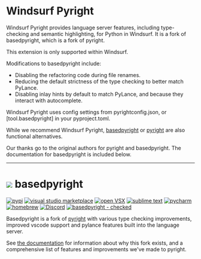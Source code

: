 <h1>Windsurf Pyright </h1>

Windsurf Pyright provides language server features, including type-checking and semantic highlighting, for Python in Windsurf. It is a fork of basedpyright, which is a fork of pyright.

This extension is only supported within Windsurf.

Modifications to basedpyright include:

-   Disabling the refactoring code during file renames.
-   Reducing the default strictness of the type checking to better match PyLance.
-   Disabling inlay hints by default to match PyLance, and because they interact with autocomplete. 

Windsurf Pyright uses config settings from pyrightconfig.json, or [tool.basedpyright] in your pyproject.toml.

While we recommend Windsurf Pyright, [basedpyright](https://open-vsx.org/extension/detachhead/basedpyright) or [pyright](https://open-vsx.org/extension/ms-pyright/pyright) are also functional alternatives.

Our thanks go to the original authors for pyright and basedpyright. The documentation for basedpyright is included below.

---

<h1><img src="https://docs.basedpyright.com/latest/img/readme_logo.png"> basedpyright</h1>

<!-- --8<-- [start:header] -->

[![pypi](https://img.shields.io/pypi/dm/basedpyright?logo=pypi&color=3775A9)](https://pypi.org/project/basedpyright/)
[![visual studio marketplace](https://img.shields.io/visual-studio-marketplace/d/detachhead.basedpyright?logo=visualstudiocode&color=007ACC)](https://marketplace.visualstudio.com/items?itemName=detachhead.basedpyright)
[![open VSX](https://img.shields.io/open-vsx/dt/detachhead/basedpyright?logo=vscodium&color=2F80ED)](https://open-vsx.org/extension/detachhead/basedpyright)
[![sublime text](https://img.shields.io/packagecontrol/dt/LSP-basedpyright?logo=sublimetext&color=FF9800)](https://packagecontrol.io/packages/LSP-basedpyright)
[![pycharm](https://img.shields.io/jetbrains/plugin/v/24145?logo=pycharm)](https://plugins.jetbrains.com/plugin/24145)
[![homebrew](https://img.shields.io/homebrew/installs/dm/basedpyright?logo=homebrew&color=fbb040)](https://formulae.brew.sh/formula/basedpyright)
[![Discord](https://img.shields.io/discord/948915247073349673?logo=discord&color=5865F2)](https://discord.gg/7y9upqPrk2)
[![basedpyright - checked](https://img.shields.io/badge/basedpyright-checked-42b983)](https://docs.basedpyright.com)

Basedpyright is a fork of [pyright](https://github.com/microsoft/pyright) with various type checking improvements, improved vscode support and pylance features built into the language server.

<!-- --8<-- [end:header] -->

See [the documentation](https://detachhead.github.io/basedpyright) for information about why this fork exists, and a comprehensive list of features and improvements we've made to pyright.
